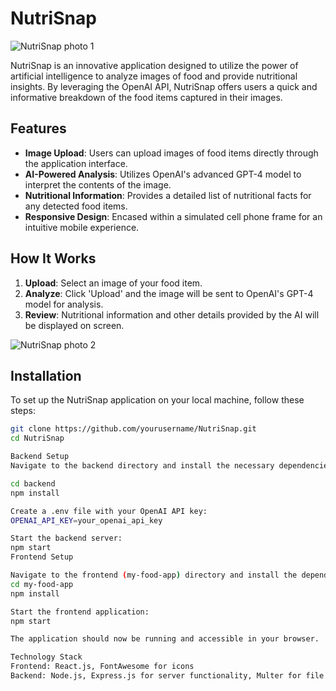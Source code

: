 # NutriSnap
![NutriSnap photo 1](https://github.com/JakeDeines/NutriSnap/assets/67669417/67d8e8ea-b09a-4aa6-aa56-f1b1daf5f7ca)

NutriSnap is an innovative application designed to utilize the power of artificial intelligence to analyze images of food and provide nutritional insights. By leveraging the OpenAI API, NutriSnap offers users a quick and informative breakdown of the food items captured in their images.

## Features

- **Image Upload**: Users can upload images of food items directly through the application interface.
- **AI-Powered Analysis**: Utilizes OpenAI's advanced GPT-4 model to interpret the contents of the image.
- **Nutritional Information**: Provides a detailed list of nutritional facts for any detected food items.
- **Responsive Design**: Encased within a simulated cell phone frame for an intuitive mobile experience.

## How It Works

1. **Upload**: Select an image of your food item.
2. **Analyze**: Click 'Upload' and the image will be sent to OpenAI's GPT-4 model for analysis.
3. **Review**: Nutritional information and other details provided by the AI will be displayed on screen.



![NutriSnap photo 2](https://github.com/JakeDeines/NutriSnap/assets/67669417/0641f14c-9dbe-41b1-a5e9-1f2fd61be3ba)



## Installation

To set up the NutriSnap application on your local machine, follow these steps:

```bash
git clone https://github.com/yourusername/NutriSnap.git
cd NutriSnap

Backend Setup
Navigate to the backend directory and install the necessary dependencies:

cd backend
npm install

Create a .env file with your OpenAI API key:
OPENAI_API_KEY=your_openai_api_key

Start the backend server:
npm start
Frontend Setup

Navigate to the frontend (my-food-app) directory and install the dependencies:
cd my-food-app
npm install

Start the frontend application:
npm start

The application should now be running and accessible in your browser.

Technology Stack
Frontend: React.js, FontAwesome for icons
Backend: Node.js, Express.js for server functionality, Multer for file uploads, OpenAI SDK for AI-powered analysis
